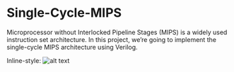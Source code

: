 # Single-Cycle-MIPS

Microprocessor without Interlocked Pipeline Stages (MIPS) is a widely used instruction set architecture. In this project, we’re going to implement the single-cycle MIPS architecture using Verilog.

Inline-style: 
![alt text](https://https://github.com/zytyz/Single-Cycle-MIPS/tree/master/img/MIPS.png "MIPS architecture")


